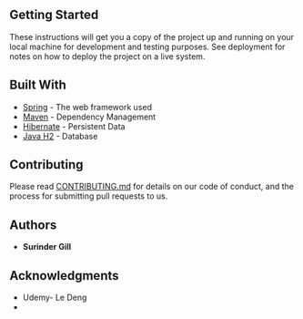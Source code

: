 
## Getting Started

These instructions will get you a copy of the project up and running on your local machine for development and testing purposes. See deployment for notes on how to deploy the project on a live system.


## Built With

* [Spring](https://spring.io/docs/) - The web framework used
* [Maven](https://maven.apache.org/) - Dependency Management
* [Hibernate](http://hibernate.org/orm/documentation) - Persistent Data
* [Java H2](http://www.h2database.com/html/main.html) - Database

## Contributing

Please read [CONTRIBUTING.md](https://gist.github.com/PurpleBooth/b24679402957c63ec426) for details on our code of conduct, and the process for submitting pull requests to us.

## Authors

* **Surinder Gill** 

## Acknowledgments

* Udemy- Le Deng
* 
